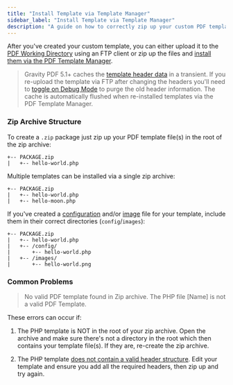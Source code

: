 ```yaml
---
title: "Install Template via Template Manager"
sidebar_label: "Install Template via Template Manager"
description: "A guide on how to correctly zip up your custom PDF template so it can be installed via the PDF Template Manager. Your zip can contain a single PHP template, or multiple templates."
---
```


After you've created your custom template, you can either upload it to the [PDF Working Directory](developer-first-custom-pdf.md#working-directory) using an FTP client or zip up the files and [install them via the PDF Template Manager](user-pdf-template-manager.md#install). 

> Gravity PDF 5.1+ caches the [template header data](developer-first-custom-pdf.md#template-structure) in a transient. If you re-upload the template via FTP after changing the headers you'll need to [toggle on Debug Mode](user-global-settings.md#debug-mode) to purge the old header information. The cache is automatically flushed when re-installed templates via the PDF Template Manager. 

### Zip Archive Structure 

To create a `.zip` package just zip up your PDF template file(s) in the root of the zip archive:

    +-- PACKAGE.zip
    |   +-- hello-world.php

Multiple templates can be installed via a single zip archive:

    +-- PACKAGE.zip
    |   +-- hello-world.php
    |   +-- hello-moon.php

If you've created a [configuration](developer-template-configuration-and-image.md) and/or [image](template-preview-image.md) file for your template, include them in their correct directories (`config`/`images`):

    +-- PACKAGE.zip
    |   +-- hello-world.php
    |   +-- /config/
    |       +-- hello-world.php
    |   +-- /images/
    |       +-- hello-world.png

### Common Problems 

> No valid PDF template found in Zip archive.
> The PHP file [Name] is not a valid PDF Template.

These errors can occur if:

1. The PHP template is NOT in the root of your zip archive. Open the archive and make sure there's not a directory in the root which then contains your template file(s). If they are, re-create the zip archive.

2. The PHP template [does not contain a valid header structure](developer-first-custom-pdf.md#template-structure). Edit your template and ensure you add all the required headers, then zip up and try again.

